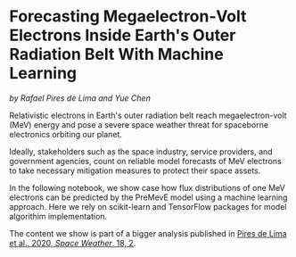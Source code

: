 # Forecasting Megaelectron‐Volt Electrons Inside Earth's Outer Radiation Belt With Machine Learning
_by Rafael Pires de Lima and Yue Chen_

Relativistic electrons in Earth's outer radiation belt reach megaelectron-volt (MeV) energy and pose a severe space weather threat for spaceborne electronics orbiting our planet. 

Ideally, stakeholders such as the space industry, service providers, and government agencies, count on reliable model forecasts of MeV electrons to take necessary mitigation measures to protect their space assets.

In the following notebook, we show case how flux distributions of one MeV electrons can be predicted by the PreMevE model using a machine learning approach. Here we rely on scikit-learn and TensorFlow packages for model algorithim implementation.

The content we show is part of a bigger analysis published in [Pires de Lima et al., 2020, <i> Space Weather</i>, 18, 2](https://doi.org/10.1029/2019SW002399).